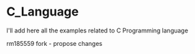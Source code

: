# C_Language

I'll add here all the examples related to C Programming language

rm185559
fork - propose changes
